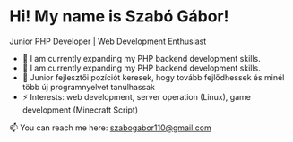 # Hi! My name is Szabó Gábor!

Junior PHP Developer | Web Development Enthusiast

- 🌱 I am currently expanding my PHP backend development skills.
- 🔭 I am currently expanding my PHP backend development skills.
- 👯 Junior fejlesztői pozíciót keresek, hogy tovább fejlődhessek és minél több új programnyelvet tanulhassak
- ⚡ Interests: web development, server operation (Linux), game development (Minecraft Script)

📫 You can reach me here: szabogabor110@gmail.com

